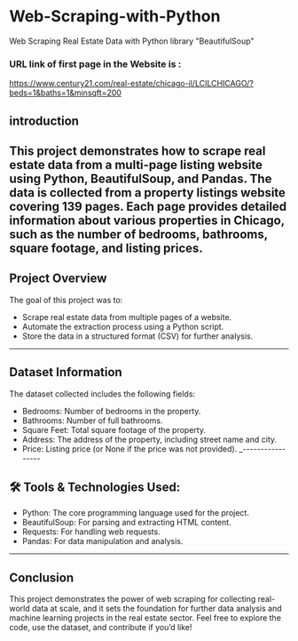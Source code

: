 # Web-Scraping-with-Python
Web Scraping Real Estate Data with Python library "BeautifulSoup"

### URL link of first page in the Website is :
 https://www.century21.com/real-estate/chicago-il/LCILCHICAGO/?beds=1&baths=1&minsqft=200
 
## introduction
This project demonstrates how to scrape real estate data from a multi-page listing website using Python, BeautifulSoup, and Pandas. The data is collected from a property listings website covering 139 pages. Each page provides detailed information about various properties in Chicago, such as the number of bedrooms, bathrooms, square footage, and listing prices.
-----------
## Project Overview
The goal of this project was to:
- Scrape real estate data from multiple pages of a website.
- Automate the extraction process using a Python script.
- Store the data in a structured format (CSV) for further analysis.
------------------
## Dataset Information
The dataset collected includes the following fields:
- Bedrooms: Number of bedrooms in the property.
- Bathrooms: Number of full bathrooms.
- Square Feet: Total square footage of the property.
- Address: The address of the property, including street name and city.
- Price: Listing price (or None if the price was not provided).
_-----------------
## 🛠️ Tools & Technologies Used:
- Python: The core programming language used for the project.
- BeautifulSoup: For parsing and extracting HTML content.
- Requests: For handling web requests.
- Pandas: For data manipulation and analysis.
--------------
## Conclusion
This project demonstrates the power of web scraping for collecting real-world data at scale, and it sets the foundation for further data analysis and machine learning projects in the real estate sector. Feel free to explore the code, use the dataset, and contribute if you’d like!
